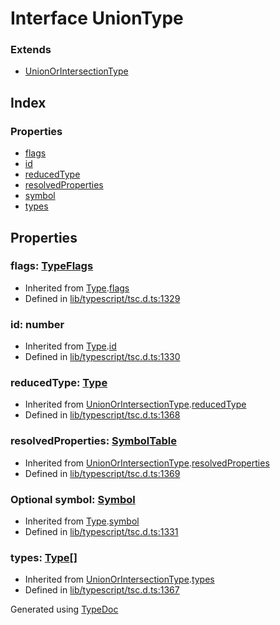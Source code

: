 # Interface UnionType


### Extends
* [UnionOrIntersectionType](ts.unionorintersectiontype.md)

## Index

### Properties
* [flags](ts.uniontype.md#flags)
* [id](ts.uniontype.md#id)
* [reducedType](ts.uniontype.md#reducedtype)
* [resolvedProperties](ts.uniontype.md#resolvedproperties)
* [symbol](ts.uniontype.md#symbol)
* [types](ts.uniontype.md#types)

## Properties

### flags: [TypeFlags](../enums/ts.typeflags.md)

* Inherited from [Type](ts.type.md).[flags](ts.type.md#flags)
* Defined in [lib/typescript/tsc.d.ts:1329](https://github.com/kimamula/typedoc/blob/HEAD/src/lib/typescript/tsc.d.ts#L1329)


### id: number

* Inherited from [Type](ts.type.md).[id](ts.type.md#id)
* Defined in [lib/typescript/tsc.d.ts:1330](https://github.com/kimamula/typedoc/blob/HEAD/src/lib/typescript/tsc.d.ts#L1330)


### reducedType: [Type](ts.type.md)

* Inherited from [UnionOrIntersectionType](ts.unionorintersectiontype.md).[reducedType](ts.unionorintersectiontype.md#reducedtype)
* Defined in [lib/typescript/tsc.d.ts:1368](https://github.com/kimamula/typedoc/blob/HEAD/src/lib/typescript/tsc.d.ts#L1368)


### resolvedProperties: [SymbolTable](ts.symboltable.md)

* Inherited from [UnionOrIntersectionType](ts.unionorintersectiontype.md).[resolvedProperties](ts.unionorintersectiontype.md#resolvedproperties)
* Defined in [lib/typescript/tsc.d.ts:1369](https://github.com/kimamula/typedoc/blob/HEAD/src/lib/typescript/tsc.d.ts#L1369)


### Optional symbol: [Symbol](ts.symbol.md)

* Inherited from [Type](ts.type.md).[symbol](ts.type.md#symbol)
* Defined in [lib/typescript/tsc.d.ts:1331](https://github.com/kimamula/typedoc/blob/HEAD/src/lib/typescript/tsc.d.ts#L1331)


### types: [Type](ts.type.md)[]

* Inherited from [UnionOrIntersectionType](ts.unionorintersectiontype.md).[types](ts.unionorintersectiontype.md#types)
* Defined in [lib/typescript/tsc.d.ts:1367](https://github.com/kimamula/typedoc/blob/HEAD/src/lib/typescript/tsc.d.ts#L1367)



Generated using [TypeDoc](http://typedoc.io)
